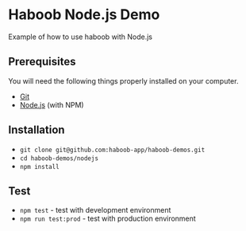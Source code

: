 # Haboob Node.js Demo
Example of how to use haboob with Node.js

## Prerequisites

You will need the following things properly installed on your computer.

* [Git](https://git-scm.com/)
* [Node.js](https://nodejs.org/) (with NPM)

## Installation

* `git clone git@github.com:haboob-app/haboob-demos.git`
* `cd haboob-demos/nodejs`
* `npm install`

## Test

* `npm test` - test with development environment
* `npm run test:prod` - test with production environment
